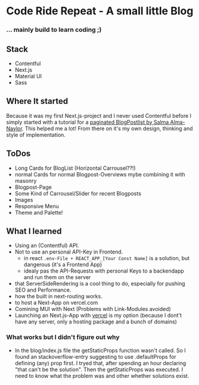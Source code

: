 # Code Ride Repeat - A small little Blog
### ... mainly build to learn coding ;) 

## Stack
- Contentful
- Next.js
- Material UI
- Sass

## Where It started
Because it was my first Next.js-project and I never used Contentful before I simply started with a tutorial for a [paginated BlogPostlist by Salma Alma-Naylor](https://www.contentful.com/blog/2021/04/23/paginating-contentful-blogposts-with-nextjs-graphql-api/). This helped me a lot!
From there on it's my own design, thinking and style of implementation. 

## ToDos
- Long Cards for BlogList (Horizontal Carrousel??!)
- normal Cards for normal Blogpost-Overviews mybe combining it with masonry
- Blogpost-Page 
- Some Kind of Carrousel/Slider for recent Blogposts
- Images
- Responsive Menu
- Theme and Palette! 

## What I learned
- Using an (Contentful) API.
- Not to use an personal API-Key in Frontend.
    - in react `.env-File + REACT_APP_[Your Const Name]` is a solution, but dangerous (it's a Frontend App)
    - idealy pas the API-Requests with personal Keys to a backendapp and run them on the server
- that ServerSideRendering is a cool thing to do, especially for pushing SEO and Performance.
- how the built in next-routing works.
- to host a Next-App on vercel.com
- Comining MUI with Next (Problems with Link-Modules avoided)
- Launching an Next.js-App with [vercel](https://vercel.com) is my option (because I dont't have any server, only a hosting package and a bunch of domains)

### What works but I didn't figure out why
- In the blog/index.js file the getStaticProps function wasn't called. So I found an stackoverflow-entry suggesting to use .defaultProps for defining (any) prop first. I tryed that, after spending an hour declaring "that can't be the solution". Then the getStaticProps was executed. I need to know what the problem was and other whether solutions exist.

